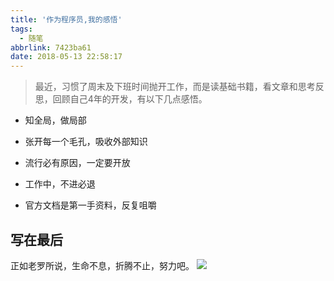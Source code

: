 ```yaml
---
title: '作为程序员,我的感悟'
tags:
  - 随笔
abbrlink: 7423ba61
date: 2018-05-13 22:58:17
---
```

> 最近，习惯了周末及下班时间抛开工作，而是读基础书籍，看文章和思考反思，回顾自己4年的开发，有以下几点感悟。

+ 知全局，做局部
  
+ 张开每一个毛孔，吸收外部知识

+ 流行必有原因，一定要开放

+ 工作中，不进必退

+ 官方文档是第一手资料，反复咀嚼



## 写在最后
正如老罗所说，生命不息，折腾不止，努力吧。
![](http://or0g12e5e.bkt.clouddn.com/blog/2018-05-13-151914.png)